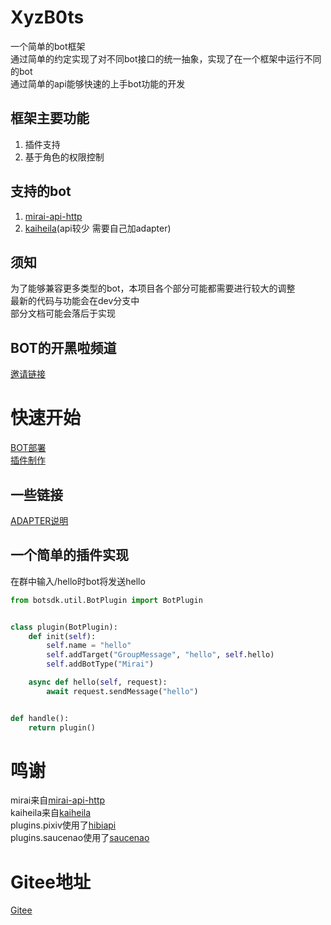 # XyzB0ts
 一个简单的bot框架  
 通过简单的约定实现了对不同bot接口的统一抽象，实现了在一个框架中运行不同的bot  
 通过简单的api能够快速的上手bot功能的开发

## 框架主要功能
 1. 插件支持
 2. 基于角色的权限控制

## 支持的bot
 1. [mirai-api-http](https://github.com/project-mirai/mirai-api-http)
 2. [kaiheila](https://github.com/kaiheila/api-docs)(api较少 需要自己加adapter)

## 须知
 为了能够兼容更多类型的bot，本项目各个部分可能都需要进行较大的调整  
 最新的代码与功能会在dev分支中  
 部分文档可能会落后于实现

## BOT的开黑啦频道
 [邀请链接](https://kaihei.co/LUTGj9)

# 快速开始
 [BOT部署](/docs/TOUSE.MD)  
 [插件制作](/docs/HOWTOSTART.MD)

## 一些链接
 [ADAPTER说明](/docs/ADAPTER.MD)

## 一个简单的插件实现
 在群中输入/hello时bot将发送hello  
```python
from botsdk.util.BotPlugin import BotPlugin


class plugin(BotPlugin):
    def init(self):
        self.name = "hello"
        self.addTarget("GroupMessage", "hello", self.hello)
        self.addBotType("Mirai")

    async def hello(self, request):
        await request.sendMessage("hello")


def handle():
    return plugin()

```


# 鸣谢
 mirai来自[mirai-api-http](https://github.com/project-mirai/mirai-api-http)  
 kaiheila来自[kaiheila](https://github.com/kaiheila/api-docs)  
 plugins.pixiv使用了[hibiapi](https://github.com/mixmoe/HibiAPI)  
 plugins.saucenao使用了[saucenao](https://saucenao.com/)


# Gitee地址
 [Gitee](https://gitee.com/d6e3032b/XyzB0ts)